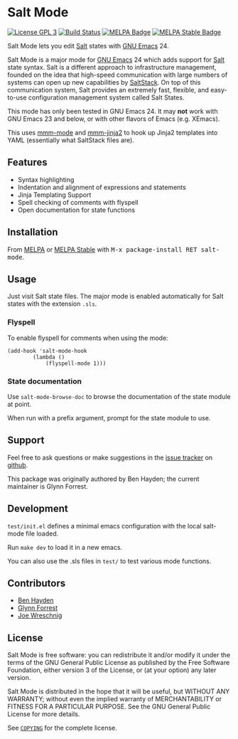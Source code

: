 # Salt Mode

[![License GPL 3][badge-license]][copying]
[![Build Status][badge-travis]][travis]
[![MELPA Badge][badge-melpa]][melpa]
[![MELPA Stable Badge][badge-melpa-stable]][melpa-stable]

Salt Mode lets you edit [Salt][] states with [GNU Emacs][] 24.

Salt Mode is a major mode for [GNU Emacs][] 24 which adds support for
[Salt][] state syntax. Salt is a different approach to infrastructure management, 
founded on the idea that high-speed communication with large numbers of systems 
can open up new capabilities by [SaltStack][]. On top of this communication system,
 Salt provides an extremely fast, flexible, and easy-to-use configuration management 
system called Salt States.

This mode has only been tested in GNU Emacs 24. It may **not** work with GNU Emacs 23 and below,
or with other flavors of Emacs (e.g. XEmacs).

This uses [mmm-mode][] and [mmm-jinja2][] to hook up Jinja2 templates into YAML (essentially what SaltStack files are).

## Features

* Syntax highlighting
* Indentation and alignment of expressions and statements
* Jinja Templating Support
* Spell checking of comments with flyspell
* Open documentation for state functions

## Installation

From [MELPA][] or [MELPA Stable][] with <kbd>M-x package-install RET
salt-mode</kbd>.

## Usage

Just visit Salt state files. The major mode is enabled automatically for Salt
states with the extension `.sls`.

### Flyspell

To enable flyspell for comments when using the mode:

```elisp
(add-hook 'salt-mode-hook
        (lambda ()
            (flyspell-mode 1)))
```

### State documentation

Use `salt-mode-browse-doc` to browse the documentation of the state module at point.

When run with a prefix argument, prompt for the state module to use.

## Support

Feel free to ask questions or make suggestions in the [issue tracker][] on [github][].

This package was originally authored by Ben Hayden; the current maintainer is Glynn Forrest.

## Development

`test/init.el` defines a minimal emacs configuration with the local salt-mode file loaded.

Run `make dev` to load it in a new emacs.

You can also use the .sls files in `test/` to test various mode functions.

## Contributors

- [Ben Hayden](https://github.com/deybhayden)
- [Glynn Forrest](https://github.com/glynnforrest)
- [Joe Wreschnig](https://github.com/joewreschnig)

## License

Salt Mode is free software: you can redistribute it and/or modify it under the
terms of the GNU General Public License as published by the Free Software
Foundation, either version 3 of the License, or (at your option) any later
version.

Salt Mode is distributed in the hope that it will be useful, but WITHOUT ANY
WARRANTY; without even the implied warranty of MERCHANTABILITY or FITNESS FOR A
PARTICULAR PURPOSE. See the GNU General Public License for more details.

See [`COPYING`][copying] for the complete license.

[badge-license]: https://img.shields.io/badge/license-GPL_3-green.svg
[COPYING]: https://github.com/glynnforrest/salt-mode/blob/master/COPYING
[badge-travis]: https://travis-ci.org/glynnforrest/salt-mode.svg?branch=master
[travis]: https://travis-ci.org/glynnforrest/salt-mode
[badge-melpa]: https://melpa.org/packages/salt-mode-badge.svg
[melpa]: https://melpa.org/#/salt-mode
[badge-melpa-stable]: https://stable.melpa.org/packages/salt-mode-badge.svg
[melpa-stable]: https://stable.melpa.org/#/salt-mode

[Salt]: http://docs.saltstack.com/en/latest/
[SaltStack]: http://http://saltstack.com/
[GNU Emacs]: https://www.gnu.org/software/emacs/
[MELPA]: http://melpa.milkbox.net/
[MELPA Stable]: http://melpa-stable.milkbox.net/
[Issue tracker]: https://github.com/glynnforrest/salt-mode/issues
[Github]: https://github.com/glynnforrest/salt-mode
[mmm-mode]: https://github.com/purcell/mmm-mode
[mmm-jinja2]: https://github.com/glynnforrest/mmm-jinja2
